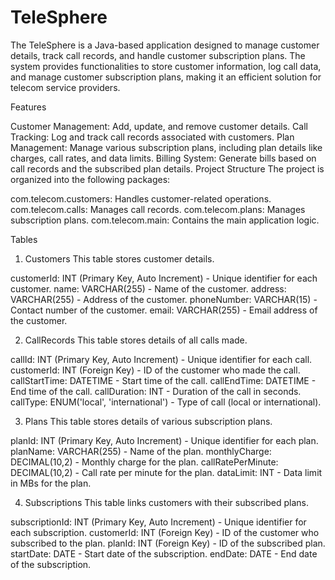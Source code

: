 # TeleSphere
The TeleSphere is a Java-based application designed to manage customer details, track call records, and handle customer subscription plans. The system provides functionalities to store customer information, log call data, and manage customer subscription plans, making it an efficient solution for telecom service providers.

Features

Customer Management: Add, update, and remove customer details.
Call Tracking: Log and track call records associated with customers.
Plan Management: Manage various subscription plans, including plan details like charges, call rates, and data limits.
Billing System: Generate bills based on call records and the subscribed plan details.
Project Structure
The project is organized into the following packages:

com.telecom.customers: Handles customer-related operations.
com.telecom.calls: Manages call records.
com.telecom.plans: Manages subscription plans.
com.telecom.main: Contains the main application logic.

Tables


1. Customers
This table stores customer details.

customerId: INT (Primary Key, Auto Increment) - Unique identifier for each customer.
name: VARCHAR(255) - Name of the customer.
address: VARCHAR(255) - Address of the customer.
phoneNumber: VARCHAR(15) - Contact number of the customer.
email: VARCHAR(255) - Email address of the customer.


2. CallRecords
This table stores details of all calls made.

callId: INT (Primary Key, Auto Increment) - Unique identifier for each call.
customerId: INT (Foreign Key) - ID of the customer who made the call.
callStartTime: DATETIME - Start time of the call.
callEndTime: DATETIME - End time of the call.
callDuration: INT - Duration of the call in seconds.
callType: ENUM('local', 'international') - Type of call (local or international).


3. Plans
This table stores details of various subscription plans.

planId: INT (Primary Key, Auto Increment) - Unique identifier for each plan.
planName: VARCHAR(255) - Name of the plan.
monthlyCharge: DECIMAL(10,2) - Monthly charge for the plan.
callRatePerMinute: DECIMAL(10,2) - Call rate per minute for the plan.
dataLimit: INT - Data limit in MBs for the plan.


4. Subscriptions
This table links customers with their subscribed plans.

subscriptionId: INT (Primary Key, Auto Increment) - Unique identifier for each subscription.
customerId: INT (Foreign Key) - ID of the customer who subscribed to the plan.
planId: INT (Foreign Key) - ID of the subscribed plan.
startDate: DATE - Start date of the subscription.
endDate: DATE - End date of the subscription.


